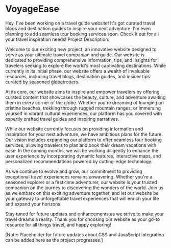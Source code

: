 # VoyageEase
Hey, I've been working on a travel guide website! It's got curated travel blogs and destination guides to inspire your next adventure. I'm even planning to add seamless tour booking services soon. Check it out for all your travel inspiration needs!
Project Description:

Welcome to our exciting new project, an innovative website designed to serve as your ultimate travel companion and guide. Our website is dedicated to providing comprehensive information, tips, and insights for travelers seeking to explore the world's most captivating destinations. While currently in its initial phase, our website offers a wealth of invaluable resources, including travel blogs, destination guides, and insider tips curated by seasoned globetrotters.

At its core, our website aims to inspire and empower travelers by offering curated content that showcases the beauty, culture, and adventure awaiting them in every corner of the globe. Whether you're dreaming of lounging on pristine beaches, trekking through rugged mountain ranges, or immersing yourself in vibrant cultural experiences, our platform has you covered with expertly crafted travel guides and inspiring narratives.

While our website currently focuses on providing information and inspiration for your next adventure, we have ambitious plans for the future. Our vision includes expanding our platform to offer seamless tour booking services, allowing travelers to plan and book their dream vacations with ease. In the coming months, we will be working diligently to enhance the user experience by incorporating dynamic features, interactive maps, and personalized recommendations powered by cutting-edge technology.

As we continue to evolve and grow, our commitment to providing exceptional travel experiences remains unwavering. Whether you're a seasoned explorer or a first-time adventurer, our website is your trusted companion on the journey to discovering the wonders of the world. Join us as we embark on this exciting adventure together, and let our website be your gateway to unforgettable travel experiences that will enrich your life and expand your horizons.

Stay tuned for future updates and enhancements as we strive to make your travel dreams a reality. Thank you for choosing our website as your go-to resource for all things travel, and happy exploring!

[Note: Placeholder for future updates about CSS and JavaScript integration can be added here as the project progresses.]




